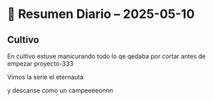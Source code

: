 # 📅 Resumen Diario – 2025-05-10

## Cultivo
En cultivo estuve manicurando todo lo qe qedaba por cortar antes de empezar proyecto-333

Vimos la serie el eternauta 

y descanse como un campeeeeonnn 
